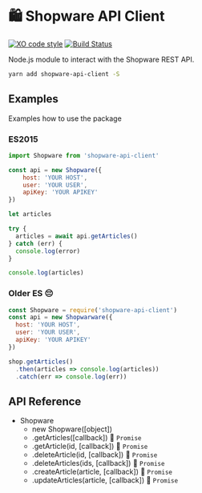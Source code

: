 # 🛍 Shopware API Client

[![XO code style](https://img.shields.io/badge/code_style-XO-5ed9c7.svg)](https://github.com/sindresorhus/xo)
[![Build Status](https://travis-ci.org/apertureless/shopware-api-client.svg?branch=master)](https://travis-ci.org/apertureless/shopware-api-client)

Node.js module to interact with the Shopware REST API.

```bash
yarn add shopware-api-client -S
```

## Examples
Examples how to use the package

### ES2015

```javascript
import Shopware from 'shopware-api-client'

const api = new Shopware({
    host: 'YOUR HOST',
    user: 'YOUR USER',
    apiKey: 'YOUR APIKEY'
})

let articles

try {
  articles = await api.getArticles()
} catch (err) {
  console.log(error)
}

console.log(articles)
```

### Older ES 😔

```javascript
const Shopware = require('shopware-api-client')
const api = new Shopwarware({
  host: 'YOUR HOST',
  user: 'YOUR USER',
  apiKey: 'YOUR APIKEY'
})

shop.getArticles()
  .then(articles => console.log(articles))
  .catch(err => console.log(err))

```

## API Reference

- Shopware
  - new Shopware([object])
  - .getArticles([callback]) 🔀 `Promise`
  - .getArticle(id, [callback]) 🔀 `Promise`
  - .deleteArticle(id, [callback]) 🔀 `Promise`
  - .deleteArticles(ids, [callback]) 🔀 `Promise`
  - .createArticle(article, [callback]) 🔀 `Promise`
  - .updateArticles(article, [callback]) 🔀 `Promise`
